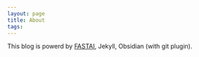 ```yaml
---
layout: page
title: About
tags: 
---
```


This blog is powerd by [FASTAI](https://github.com/fastai/fast_template), Jekyll, Obsidian (with git plugin).


